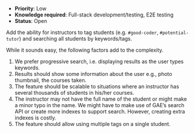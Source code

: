 * **Priority**: Low
* **Knowledge required**: Full-stack development/testing, E2E testing
* **Status**: Open

Add the ability for instructors to tag students (e.g. `#good-coder`, `#potential-tutor`) and searching all students by keywords/tags.

While it sounds easy, the following factors add to the complexity.
1. We prefer progressive search, i.e. displaying results as the user types keywords.
1. Results should show some information about the user e.g., photo thumbnail, the courses taken.
1. The feature should be scalable to situations where an instructor has several thousands of students in his/her courses.
1. The instructor may not have the full name of the student or might make a minor typo in the name. We might have to make use of GAE’s search API or create more indexes to support search. However, creating extra indexes is costly.
1. The feature should allow using multiple tags on a single student.
